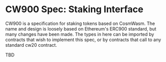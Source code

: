 # CW900 Spec: Staking Interface

CW900 is a specification for staking tokens based on CosmWasm.
The name and design is loosely based on Ethereum's ERC900 standard,
but many changes have been made. The types in here can be imported by
contracts that wish to implement this  spec, or by contracts that call
to any standard cw20 contract.

TBD